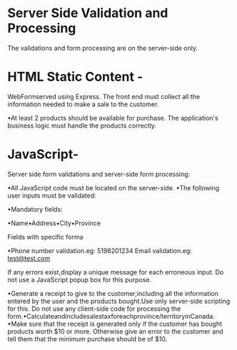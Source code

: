 # Server Side Validation and Processing
The validations and form processing are on the server-side only.
# HTML Static Content -
WebFormserved using Express. The front end must collect all the information needed to make a sale to the customer. 

•At least 2 products should be available for purchase. The application's business logic must handle the products correctly.
# JavaScript-
Server side form validations and server-side form processing:

•All JavaScript code must be located on the server-side. •The following user inputs must be validated:

•Mandatory fields:

•Name•Address•City•Province

Fields with specific forma

•Phone number validation.eg: 5198201234 Email validation.eg: test@test.com

If any errors exist,display a unique message for each erroneous input. Do not use a JavaScript popup box for this purpose. 

•Generate a receipt to give to the customer,including all the information entered by the user and the products bought.Use only server-side scripting for this. Do not use any client-side code for processing the form.•Calculateandincludesalestaxforeachprovince/territoryinCanada. •Make sure that the receipt is generated only if the customer has bought products worth $10 or more. Otherwise give an error to the customer and tell them that the minimum purchase should be of $10.
